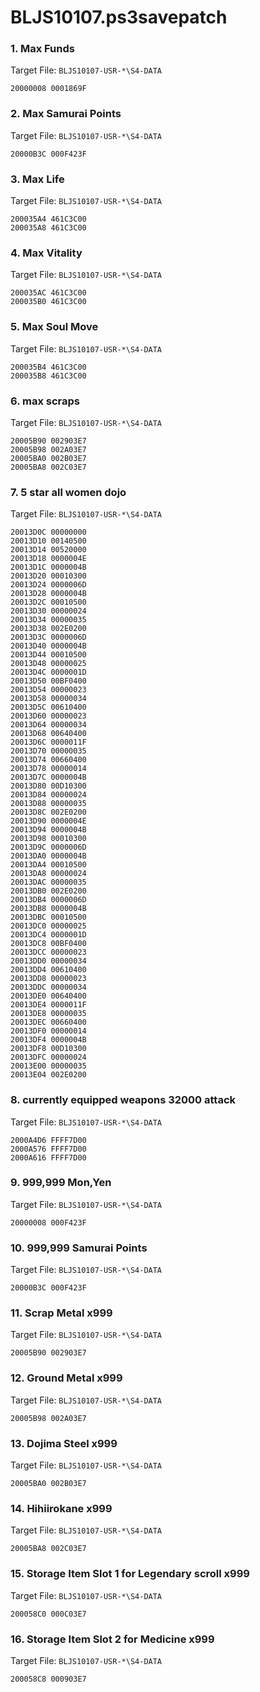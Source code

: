 # BLJS10107.ps3savepatch

### 1. Max Funds

Target File: `BLJS10107-USR-*\S4-DATA`

```
20000008 0001869F
```

### 2. Max Samurai Points

Target File: `BLJS10107-USR-*\S4-DATA`

```
20000B3C 000F423F
```

### 3. Max Life

Target File: `BLJS10107-USR-*\S4-DATA`

```
200035A4 461C3C00
200035A8 461C3C00
```

### 4. Max Vitality

Target File: `BLJS10107-USR-*\S4-DATA`

```
200035AC 461C3C00
200035B0 461C3C00
```

### 5. Max Soul Move

Target File: `BLJS10107-USR-*\S4-DATA`

```
200035B4 461C3C00
200035B8 461C3C00
```

### 6. max scraps

Target File: `BLJS10107-USR-*\S4-DATA`

```
20005B90 002903E7
20005B98 002A03E7
20005BA0 002B03E7
20005BA8 002C03E7
```

### 7. 5 star all women dojo

Target File: `BLJS10107-USR-*\S4-DATA`

```
20013D0C 00000000
20013D10 00140500
20013D14 00520000
20013D18 0000004E
20013D1C 0000004B
20013D20 00010300
20013D24 0000006D
20013D28 0000004B
20013D2C 00010500
20013D30 00000024
20013D34 00000035
20013D38 002E0200
20013D3C 0000006D
20013D40 0000004B
20013D44 00010500
20013D48 00000025
20013D4C 0000001D
20013D50 00BF0400
20013D54 00000023
20013D58 00000034
20013D5C 00610400
20013D60 00000023
20013D64 00000034
20013D68 00640400
20013D6C 0000011F
20013D70 00000035
20013D74 00660400
20013D78 00000014
20013D7C 0000004B
20013D80 00D10300
20013D84 00000024
20013D88 00000035
20013D8C 002E0200
20013D90 0000004E
20013D94 0000004B
20013D98 00010300
20013D9C 0000006D
20013DA0 0000004B
20013DA4 00010500
20013DA8 00000024
20013DAC 00000035
20013DB0 002E0200
20013DB4 0000006D
20013DB8 0000004B
20013DBC 00010500
20013DC0 00000025
20013DC4 0000001D
20013DC8 00BF0400
20013DCC 00000023
20013DD0 00000034
20013DD4 00610400
20013DD8 00000023
20013DDC 00000034
20013DE0 00640400
20013DE4 0000011F
20013DE8 00000035
20013DEC 00660400
20013DF0 00000014
20013DF4 0000004B
20013DF8 00D10300
20013DFC 00000024
20013E00 00000035
20013E04 002E0200
```

### 8. currently equipped weapons 32000 attack

Target File: `BLJS10107-USR-*\S4-DATA`

```
2000A4D6 FFFF7D00
2000A576 FFFF7D00
2000A616 FFFF7D00
```

### 9. 999,999 Mon,Yen

Target File: `BLJS10107-USR-*\S4-DATA`

```
20000008 000F423F
```

### 10. 999,999 Samurai Points

Target File: `BLJS10107-USR-*\S4-DATA`

```
20000B3C 000F423F
```

### 11. Scrap Metal x999

Target File: `BLJS10107-USR-*\S4-DATA`

```
20005B90 002903E7
```

### 12. Ground Metal x999

Target File: `BLJS10107-USR-*\S4-DATA`

```
20005B98 002A03E7
```

### 13. Dojima Steel x999

Target File: `BLJS10107-USR-*\S4-DATA`

```
20005BA0 002B03E7
```

### 14. Hihiirokane x999

Target File: `BLJS10107-USR-*\S4-DATA`

```
20005BA8 002C03E7
```

### 15. Storage Item Slot 1 for Legendary scroll x999

Target File: `BLJS10107-USR-*\S4-DATA`

```
200058C0 000C03E7
```

### 16. Storage Item Slot 2 for Medicine x999

Target File: `BLJS10107-USR-*\S4-DATA`

```
200058C8 000903E7
```

